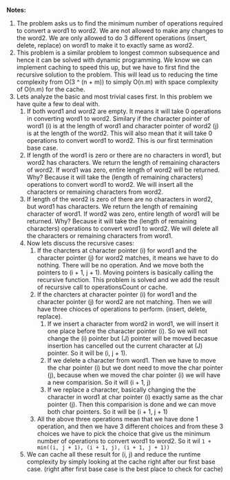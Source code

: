 **Notes:** 

1. The problem asks us to find the minimum number of operations required to convert a word1 to word2. We are not allowed to make any changes to the word2. We are only allowed to do 3 different operations (insert, delete, replace) on word1 to make it to exactly same as word2.
2. This problem is a similar problem to longest common subsequence and hence it can be solved with dynamic programming. We know we can implement caching to speed this up, but we have to first find the recursive solution to the problem. This will lead us to reducing the time complexity from O(3 ^ (n + m)) to simply O(n.m) with space complexity of O(n.m) for the cache.
3. Lets analyze the basic and most trivial cases first. In this problem we have quite a few to deal with.
   1. If both word1 and word2 are empty. It means it will take 0 operations in converting word1 to word2. Similary if the character pointer of word1 (i) is at the length of word1 and character pointer of word2 (j) is at the length of the word2. This will also mean that it will take 0 operations to convert word1 to word2. This is our first termination base case.
   2. If length of the word1 is zero or there are no characters in word1, but word2 has characters. We return the length of remaining characters of word2. If word1 was zero, entire length of word2 will be returned. Why? Because it will take the (length of remaining characters) operations to convert word1 to word2. We will insert all the characters or remaining characters from word2.
   3. If length of the word2 is zero of there are no characters in word2, but word1 has characters. We return the length of remaining character of word1. If word2 was zero, entire length of word1 will be returned. Why? Because it will take the (length of remaining characters) operations to convert word1 to word2. We will delete all the characters or remaining characters from word1.
   4. Now lets discuss the recursive cases:
      1. If the charcters at character pointer (i) for word1 and the character pointer (j) for word2 matches, it means we have to do nothing. There will be no operation. And we move both the pointers to (i + 1, j + 1). Moving pointers is basically calling the recursive function. This problem is solved and we add the result of recursive call to operationsCount or cache.
      2. If the charcters at character pointer (i) for word1 and the character pointer (j) for word2 are not matching. Then we will have three chioces of operations to perform. (insert, delete, replace).
         1. If we insert a character from word2 in word1, we will insert it one place before the character pointer (i). So we will not change the (i) pointer but (J) pointer will be moved becasue insertion has cancelled out the current character at (J) pointer. So it will be (i, j + 1).
         2. If we delete a character from word1. Then we have to move the char pointer (i) but we dont need to move the char pointer (j), because when we moved the char pointer (i) we will have a new comparision. So it will (i + 1, j)
         3. If we replace a character, basically changing the the character in word1 at char pointer (i) exactly same as the char pointer (j). Then this comparision is done and we can move both char pointers. So it will be (i + 1, j + 1)
      3. All the above three operations mean that we have done 1 operation, and then we have 3 different choices and from these 3 choices we have to pick the choice that give us the minimum number of operations to convert word1 to word2. So it wil `1 + min((i, j + 1), (i + 1, j), (i + 1, j + 1))`
   5. We can cache all these result for (i,  j) and reduce the runtime complexity by simply looking at the cache right after our first base case. (right after first base case is the best place to check for cache)
